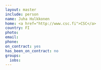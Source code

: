 ```yaml
---
layout: master
include: person
name: Juha Hulkkonen
home: <a href="http://www.csc.fi">CSC</a>
country: FI
photo: 
email: 
phone:
on_contract: yes
has_been_on_contract: no
groups:
  iobs:
---
```

